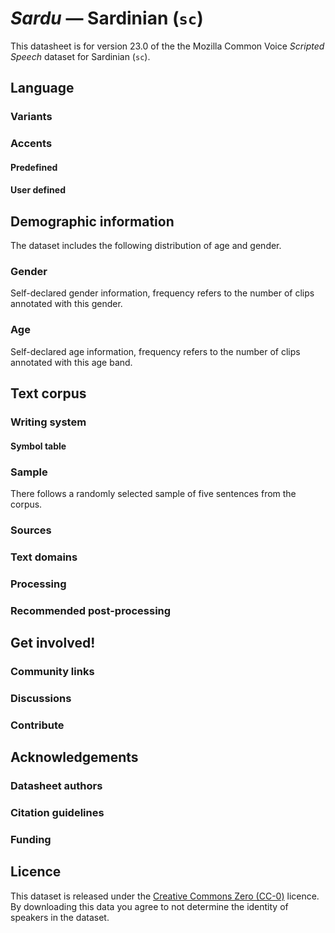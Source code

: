 # *Sardu* &mdash; Sardinian (`sc`)

This datasheet is for version 23.0 of the the Mozilla Common Voice *Scripted Speech* dataset 
for Sardinian (`sc`).

## Language

<!-- {{LANGUAGE_DESCRIPTION}} -->
<!-- Provide a brief (1-2 paragraph) description of your language -->

### Variants 

<!-- {{VARIANT_DESCRIPTION}} -->
<!-- Describe the variants (MCV variants) of your language -->

### Accents

<!-- {{ACCENT_DESCRIPTION}} -->

#### Predefined

<!-- {{PREDEFINED_ACCENT_DESCRIPTION}} -->

<!-- {{PREDEFINED_ACCENT_TABLE}} -->

#### User defined

<!-- {{USER_DEFINED_ACCENT_DESCRPIPTION}} -->

<!-- {{USER_DEFINED_ACCENT_TABLE}} -->

## Demographic information
<!-- You can get a lot of the information in this section from https://analyzer.cv-toolbox.web.tr/browse -->
The dataset includes the following distribution of age and gender.

### Gender

Self-declared gender information, frequency refers to the number of clips annotated with this gender.

<!-- {{GENDER_TABLE}} -->
<!-- 
| Gender | Frequency |
|--------|-----------|
| male, masculine | ? |
| undeclared | ? |
| female, feminine | ? |
-->
### Age

Self-declared age information, frequency refers to the number of clips annotated with this age band.

<!-- {{AGE_TABLE}} -->
<!-- 
| Age band | Frequency |
|----------|-----------|
| teens | ? |
| twenties | ? |
| thirties | ? |
| fourties | ? |
| fifties | ? |
   ...if other age ranges are present in your data, add rows...
-->

## Text corpus

<!-- {{TEXT_CORPUS_DESCRIPTION}} -->
<!-- An overview of the text corpus, with information such as average length (in characters and words) of validated sentences. -->

### Writing system

<!-- {{WRITING_SYSTEM_DESCRIPTION}} -->
<!-- A description of the writing system (or writing systems) used in the text corpus -->

#### Symbol table

<!-- {{ALPHABET_TABLE}} -->
<!-- If the writing system is alphabetic, you can include the valid alphabet here -->

### Sample

There follows a randomly selected sample of five sentences from the corpus.

<!-- {{SENTENCES_SAMPLE}} -->

### Sources

<!-- {{SOURCES_LIST}} -->
<!-- A list of sentence sources, can be curated to the top-N -->

### Text domains

<!-- {{TEXT_DOMAIN_DESCRIPTION}} -->
<!-- What text domains are represented in the corpus? -->

### Processing

<!-- {{PROCESSING_DESCRIPTION}} -->
<!-- How has the text data been processed -->

### Recommended post-processing

<!-- {{RECOMMENDED_POSTPROCESSING_DESCRIPTION}} -->
<!-- What should people do before they use the data, for example Unicode normalisation -->

## Get involved!

### Community links

<!-- {{COMMUNITY_LINKS_LIST}} -->
<!-- Links to community chats / fora -->

### Discussions

<!-- {{DISCUSSION_LINKS_LIST}} -->
<!-- Any links to discussions, for example on Discourse or other fora or blogs can be included here -->

### Contribute

<!-- {{CONTRIBUTE_LINKS_LIST}} -->
<!-- Here you can include links for how to contribute to the dataset -->

## Acknowledgements

### Datasheet authors

<!-- {{DATASHEET_AUTHORS_LIST}} -->
<!-- A list in the format of: Your Name <email@email.com> -->

### Citation guidelines

<!-- {{CITATION_DESCRIPTION}} -->
<!-- If you published a paper and would like people to cite it, you can include the BiBTeX here -->

### Funding

<!-- {{FUNDING_DESCRIPTION}} -->
<!-- If you received any funding, you can include the acknowledgement here -->

## Licence

This dataset is released under the [Creative Commons Zero (CC-0)](https://creativecommons.org/public-domain/cc0/) licence. By downloading this data
you agree to not determine the identity of speakers in the dataset.

